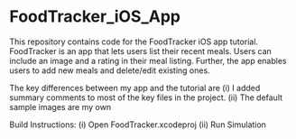 # FoodTracker_iOS_App

This repository contains code for the FoodTracker iOS app tutorial.  FoodTracker is an app that lets users list their recent meals.  Users can include an image and a rating in their meal listing.  Further, the app enables users to add new meals and delete/edit existing ones.

The  key differences between my app and the tutorial  are 
(i) I added summary comments to most of the key files in the project.
(ii) The  default sample images are my own

Build Instructions:
(i) Open FoodTracker.xcodeproj
(ii) Run Simulation
